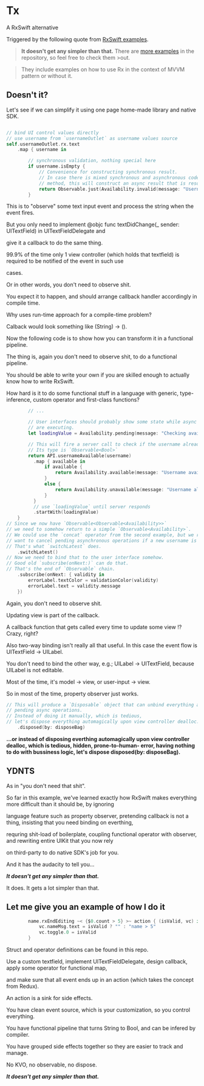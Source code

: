 # Tx
A RxSwift  alternative

Triggered by the following quote from 
[RxSwift examples](https://github.com/ReactiveX/RxSwift/blob/master/Documentation/Examples.md).

>**It doesn't get any simpler than that.** There are [more examples](../RxExample) in the repository, so feel free to check them >out.

>They include examples on how to use Rx in the context of MVVM pattern or without it.

## Doesn't it?

Let's see if we can simplify it using one page home-made library and native SDK.

```swift

// bind UI control values directly
// use username from `usernameOutlet` as username values source
self.usernameOutlet.rx.text
    .map { username in

        // synchronous validation, nothing special here
        if username.isEmpty {
            // Convenience for constructing synchronous result.
            // In case there is mixed synchronous and asynchronous code inside the same
            // method, this will construct an async result that is resolved immediately.
            return Observable.just(Availability.invalid(message: "Username can't be empty."))
        }
```
This is to "observe" some text input event and process the string when the event fires.

But you only need to implement @objc func textDidChange(_ sender: UITextField) in UITextFieldDelegate and 

give it a callback to do the same thing.

99.9% of the time only 1 view controller (which holds that textfield) is required to be notified of the event in such use 

cases. 

Or in other words, you don't need to observe shit. 

You expect it to happen, and should arrange callback handler accordingly in compile time.

Why uses run-time approach for a compile-time problem?

Calback would look something like (String) -> ().

Now the following code is to show how you can transform it in a functional pipeline.

The thing is, again you don't need to observe shit, to do a functional pipeline.

You should be able to write your own if you are skilled enough to actually know how to write RxSwift.

How hard is it to do some functional stuff in a language with generic, type-inference, custom operator and first-class functions?

```swift
        // ...

        // User interfaces should probably show some state while async operations
        // are executing.
        let loadingValue = Availability.pending(message: "Checking availability ...")

        // This will fire a server call to check if the username already exists.
        // Its type is `Observable<Bool>`
        return API.usernameAvailable(username)
          .map { available in
              if available {
                  return Availability.available(message: "Username available")
              }
              else {
                  return Availability.unavailable(message: "Username already taken")
              }
          }
          // use `loadingValue` until server responds
          .startWith(loadingValue)
    }
// Since we now have `Observable<Observable<Availability>>`
// we need to somehow return to a simple `Observable<Availability>`.
// We could use the `concat` operator from the second example, but we really
// want to cancel pending asynchronous operations if a new username is provided.
// That's what `switchLatest` does.
    .switchLatest()
// Now we need to bind that to the user interface somehow.
// Good old `subscribe(onNext:)` can do that.
// That's the end of `Observable` chain.
    .subscribe(onNext: { validity in
        errorLabel.textColor = validationColor(validity)
        errorLabel.text = validity.message
    })
```
Again, you don't need to observe shit.

Updating view is part of the callback. 

A callback function that gets called every time to update some view !? Crazy, right?

Also two-way binding isn't really all that useful. In this case the event flow is UITextField -> UILabel.

You don't need to bind the other way, e.g.; UILabel -> UITextField, because UILabel is not editable.

Most of the time, it's model -> view, or user-input -> view. 

So in most of the time, property observer just works.

```swift
// This will produce a `Disposable` object that can unbind everything and cancel
// pending async operations.
// Instead of doing it manually, which is tedious,
// let's dispose everything automagically upon view controller dealloc.
    .disposed(by: disposeBag)
```

**...or instead of disposing everthing automagically upon view controller dealloc, which is tedious, hidden, prone-to-human-
error, having nothing to do with bussiness logic, let's dispose disposed(by: disposeBag).**

## YDNTS

As in "you don't need that shit".

So far in this example, we've learned exactly how RxSwift makes everything more difficult than it should be, by ignoring 

language feature such as property observer, pretending callback is not a thing, insisting that you need binding on everthing, 

requring shit-load of boilerplate, coupling functional operator with observer, and rewriting entire UIKit that you now rely 

on third-party to do native SDK's job for you.

And it has the audacity to tell you... 

***It doesn't get any simpler than that.***

It does. It gets a lot simpler than that.

## Let me give you an example of how I do it

```swift
        name.rxEndEditing ~< {$0.count > 5} >~ action { (isValid, vc) in
            vc.nameMsg.text = isValid ? "" : "name > 5"
            vc.toggle.0 = isValid
        }
```

Struct and operator definitions can be found in this repo. 

Use a custom textfield, implement UITextFieldDelegate, design callback, apply some operator for functional map, 

and make sure that all event ends up in an action (which takes the concept from Redux). 

An action is a sink for side effects.

You have clean event source, which is your customization, so you control everything.

You have functional pipeline that turns String to Bool, and can be infered by compiler.

You have grouped side effects together so they are easier to track and manage.

No KVO, no observable, no dispose.

***It doesn't get any simpler than that.***









